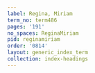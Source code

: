 ```yaml
---
label: Regina, Miriam
term_no: term486
pages: '191'
no_spaces: ReginaMiriam
pid: reginamiriam
order: '0814'
layout: generic_index_term
collection: index-headings
---
```

